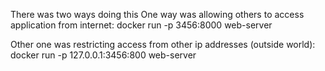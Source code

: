 There was two ways doing this
One way was allowing others to access application from internet:
docker run -p 3456:8000 web-server 

Other one was restricting access from other ip addresses (outside world):
docker run -p 127.0.0.1:3456:800 web-server 

